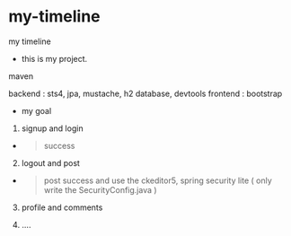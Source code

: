 # my-timeline
my timeline

- this is my project.



maven

backend : sts4, jpa, mustache, h2 database, devtools 
frontend : bootstrap


- my goal

1. signup and login
- >  success

2. logout and post
- > post success
and use the ckeditor5, spring security lite ( only write the SecurityConfig.java )

3. profile and comments

4. .... 



